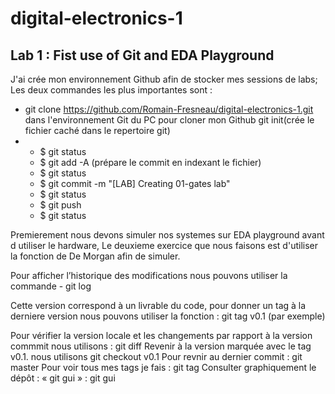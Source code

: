 # digital-electronics-1
## Lab 1 : Fist use of Git and EDA Playground
J'ai crée mon environnement Github afin de stocker mes sessions de labs; Les deux commandes les plus importantes sont :
  * git clone https://github.com/Romain-Fresneau/digital-electronics-1.git dans l'environnement Git du PC pour cloner mon Github
   git init(crée le fichier caché dans le repertoire git)
  * - $ git status
    - $ git add -A (prépare le commit en indexant le fichier)
    - $ git status
    - $ git commit -m "[LAB] Creating 01-gates lab"
    - $ git status
    - $ git push
    - $ git status

Premierement nous devons simuler nos systemes sur EDA playground avant d utiliser le hardware, Le deuxieme exercice que nous faisons est d'utiliser la fonction de De Morgan afin de simuler.

Pour afficher l’historique des modifications nous pouvons utiliser la commande 
     -  git log

Cette version correspond à un livrable du code, pour donner un tag à la derniere version nous pouvons utiliser la fonction :
  git tag v0.1 (par exemple)

Pour vérifier la version locale et les changements par rapport à la version commmit nous utilisons :
 git diff
Revenir à la version marquée avec le tag v0.1. nous utilisons
 git checkout v0.1
Pour revnir au dernier commit :
git master
Pour voir tous mes tags je fais :
 git tag
Consulter graphiquement le dépôt : « git gui » :
 git gui
